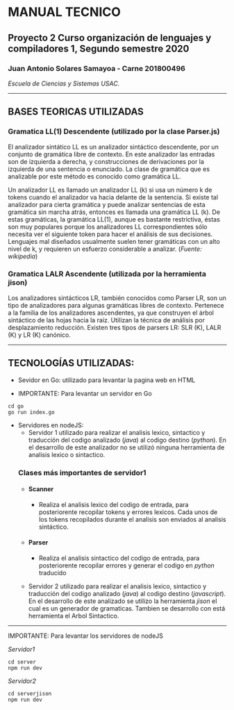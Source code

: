 <!-- Header --->
# MANUAL TECNICO

## Proyecto 2 Curso organización de lenguajes y compiladores 1, Segundo semestre 2020

### Juan Antonio Solares Samayoa - Carne 201800496 
*Escuela de Ciencias y Sistemas USAC.*

***

## BASES TEORICAS UTILIZADAS

### Gramatica LL(1) Descendente (utilizado por la clase Parser.js)

El analizador sintático LL es un analizador sintáctico descendente, por un conjunto de gramática libre de contexto. En este analizador las entradas son de izquierda a derecha, y construcciones de derivaciones por la izquierda de una sentencia o enunciado. La clase de gramática que es analizable por este método es conocido como gramática LL.


Un analizador LL es llamado un analizador LL (k) si usa un número k de tokens cuando el analizador va hacia delante de la sentencia. Si existe tal analizador para cierta gramática y puede analizar sentencias de esta gramática sin marcha atrás, entonces es llamada una gramática LL (k). De estas gramáticas, la gramática LL(1), aunque es bastante restrictiva, éstas son muy populares porque los analizadores LL correspondientes sólo necesita ver el siguiente token para hacer el análisis de sus decisiones. Lenguajes mal diseñados usualmente suelen tener gramáticas con un alto nivel de k, y requieren un esfuerzo considerable a analizar. (*Fuente: wikipedia*)


### Gramatica LALR Ascendente (utilizada por la herramienta jison)

Los analizadores sintácticos LR, también conocidos como Parser LR, son un tipo de analizadores para algunas gramáticas libres de contexto. Pertenece a la familia de los analizadores ascendentes, ya que construyen el árbol sintáctico de las hojas hacia la raíz. Utilizan la técnica de análisis por desplazamiento reducción. Existen tres tipos de parsers LR: SLR (K), LALR (K) y LR (K) canónico.

___

## TECNOLOGÍAS UTILIZADAS:

* Sevidor en Go: utilizado para levantar la pagina web en HTML

* IMPORTANTE: Para levantar un servidor en Go

 ```
 cd go
 go run index.go
 ```

* Servidores en nodeJS: 
    * Servidor 1 utilizado para realizar el analisis lexico, sintactico y traducción del codigo analizado (*java*) al codigo destino (*python*). En el desarrollo de este analizador no se utilizó ninguna herramienta de analisis lexico o sintactico.
    ### Clases más importantes de servidor1
    *  #### Scanner
        * Realiza el analisis lexico del codigo de entrada, para posteriorente recopilar tokens y errores lexicos. Cada unos de los tokens recopilados durante el analisis son enviados al analisis sintáctico.
    *  #### Parser
        * Realiza el analisis sintactico del codigo de entrada, para posteriorente recopilar errores y generar el codigo en *python* traducido



    * Servidor 2 utilizado para realizar el analisis lexico, sintactico y traducción del codigo analizado (*java*) al codigo destino (*javascript*). En el desarrollo de este analizado se utilizo la herramienta *jison* el cual es un generador de gramaticas. Tambien se desarrollo con está herramienta el Arbol Sintactico.

___


IMPORTANTE: Para levantar los servidores de nodeJS 

*Servidor1*
  ```
 cd server
 npm run dev
 ```

*Servidor2*
  ```
 cd serverjison
 npm run dev
 ```